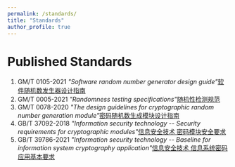 ```yaml
---
permalink: /standards/
title: "Standards"
author_profile: true
---
```


Published Standards
======
1. GM/T 0105-2021 *"Software random number generator design guide"*[软件随机数发生器设计指南](https://www.chinesestandard.net/PDF.aspx/GMT0105-2021) 
1. GM/T 0005-2021 *"Randomness testing specifications"*[随机性检测规范](https://www.chinesestandard.net/PDF.aspx/GMT0005-2021) 
1. GM/T 0078-2020 *"The design guidelines for cryptographic random number generation module"*[密码随机数生成模块设计指南](https://www.chinesestandard.net/PDF.aspx/GMT0078-2020)
1. GB/T 37092-2018 *"Information security technology -- Security requirements for cryptographic modules"*[信息安全技术 密码模块安全要求](https://www.chinesestandard.net/Default.aspx?StdID=GB/T%2037092-2018)
1. GB/T 39786-2021 *"Information security technology -- Baseline for information system cryptography application"*[信息安全技术 信息系统密码应用基本要求](https://www.chinesestandard.net/Default.aspx?StdID=GB/T%2039786-2021)




